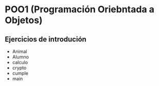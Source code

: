 # POO1 (Programación Oriebntada a Objetos)

## Ejercicios de introdución 
- Animal
- Alumno
- calculo
- crypto
- cumple
- main

